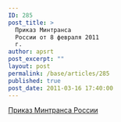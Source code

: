```yaml
---
ID: 285
post_title: >
  Приказ Минтранса
  России от 8 февраля 2011
  г.
author: apsrt
post_excerpt: ""
layout: post
permalink: /base/articles/285
published: true
post_date: 2011-03-16 17:40:00
---
```

<a href="http://www.apsrt.ru/docs/safety.doc">Приказ Минтранса России</a>